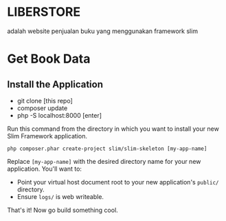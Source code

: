 # LIBERSTORE
adalah website penjualan buku yang menggunakan framework slim


# Get Book Data



## Install the Application

* git clone [this repo]
* composer update
* php -S localhost:8000 [enter]

Run this command from the directory in which you want to install your new Slim Framework application.

    php composer.phar create-project slim/slim-skeleton [my-app-name]

Replace `[my-app-name]` with the desired directory name for your new application. You'll want to:

* Point your virtual host document root to your new application's `public/` directory.
* Ensure `logs/` is web writeable.

That's it! Now go build something cool.

